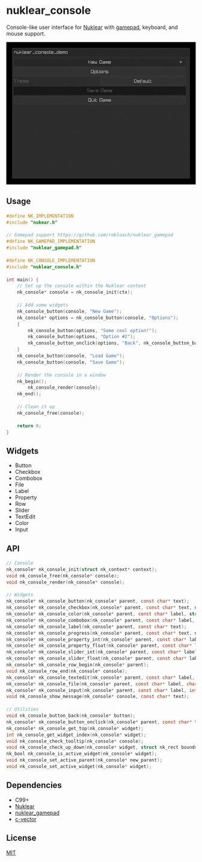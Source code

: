 # nuklear_console

Console-like user interface for [Nuklear](https://github.com/Immediate-Mode-UI/Nuklear) with [gamepad](https://github.com/robloach/nuklear_gamepad), keyboard, and mouse support.

![nuklear_console_demo Screenshot](demo/common/nuklear_console_demo.gif)

## Usage

``` c
#define NK_IMPLEMENTATION
#include "nukear.h"

// Gamepad support https://github.com/robloach/nuklear_gamepad
#define NK_GAMEPAD_IMPLEMENTATION
#include "nuklear_gamepad.h"

#define NK_CONSOLE_IMPLEMENTATION
#include "nuklear_console.h"

int main() {
    // Set up the console within the Nuklear context
    nk_console* console = nk_console_init(ctx);

    // Add some widgets
    nk_console_button(console, "New Game");
    nk_console* options = nk_console_button(console, "Options");
    {
        nk_console_button(options, "Some cool option!");
        nk_console_button(options, "Option #2");
        nk_console_button_onclick(options, "Back", nk_console_button_back);
    }
    nk_console_button(console, "Load Game");
    nk_console_button(console, "Save Game");

    // Render the console in a window
    nk_begin();
        nk_console_render(console);
    nk_end();

    // Clean it up
    nk_console_free(console);

    return 0;
}
```

## Widgets

- Button
- Checkbox
- Combobox
- File
- Label
- Property
- Row
- Slider
- TextEdit
- Color
- Input

## API

``` c
// Console
nk_console* nk_console_init(struct nk_context* context);
void nk_console_free(nk_console* console);
void nk_console_render(nk_console* console);

// Widgets
nk_console* nk_console_button(nk_console* parent, const char* text);
nk_console* nk_console_checkbox(nk_console* parent, const char* text, nk_bool* active);
nk_console* nk_console_color(nk_console* parent, const char* label, struct nk_colorf* color, enum nk_color_format format);
nk_console* nk_console_combobox(nk_console* parent, const char* label, const char *items_separated_by_separator, int separator, int* selected);
nk_console* nk_console_label(nk_console* parent, const char* text);
nk_console* nk_console_progress(nk_console* parent, const char* text, nk_size* current, nk_size max);
nk_console* nk_console_property_int(nk_console* parent, const char* label, int min, int *val, int max, int step, float inc_per_pixel);
nk_console* nk_console_property_float(nk_console* parent, const char* label, float min, float *val, float max, float step, float inc_per_pixel);
nk_console* nk_console_slider_int(nk_console* parent, const char* label, int min, int* val, int max, int step);
nk_console* nk_console_slider_float(nk_console* parent, const char* label, float min, float* val, float max, float step);
nk_console* nk_console_row_begin(nk_console* parent);
void nk_console_row_end(nk_console* console);
nk_console* nk_console_textedit(nk_console* parent, const char* label, char* buffer, int buffer_size);
nk_console* nk_console_file(nk_console* parent, const char* label, char* file_path_buffer, int file_path_buffer_size);
nk_console* nk_console_input(nk_console* parent, const char* label, int gamepad_num, int* out_gamepad_num, enum nk_gamepad_button* out_gamepad_button);
void nk_console_show_message(nk_console* console, const char* text);

// Utilities
void nk_console_button_back(nk_console* button);
nk_console* nk_console_button_onclick(nk_console* parent, const char* text, void (*onclick)(struct nk_console*));
nk_console* nk_console_get_top(nk_console* widget);
int nk_console_get_widget_index(nk_console* widget);
void nk_console_check_tooltip(nk_console* console);
void nk_console_check_up_down(nk_console* widget, struct nk_rect bounds);
nk_bool nk_console_is_active_widget(nk_console* widget);
void nk_console_set_active_parent(nk_console* new_parent);
void nk_console_set_active_widget(nk_console* widget);
```

## Dependencies

- C99+
- [Nuklear](https://github.com/Immediate-Mode-UI/Nuklear)
- [nuklear_gamepad](https://github.com/robloach/nuklear_gamepad)
- [c-vector](https://github.com/eteran/c-vector/)

## License

[MIT](LICENSE)
